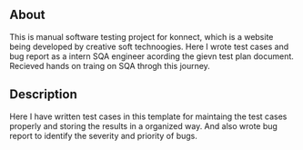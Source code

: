 ## About

This is manual software testing project for konnect, which is a website being developed by creative soft technoogies. Here I wrote test cases and bug report as a intern SQA engineer acording the gievn test plan document. Recieved hands on traing on SQA throgh this journey.

## Description

Here I have written test cases in this template for maintaing the test cases properly and storing the results in a organized way. And also wrote bug report to identify the severity and priority of bugs.